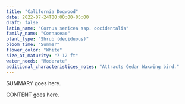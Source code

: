 ```yaml
---
title: "California Dogwood"
date: 2022-07-24T00:00:00-05:00
draft: false
latin_name: "Cornus sericea ssp. occidentalis"
family_name: "Cornaceae"
plant_type: "Shrub (deciduous)"
bloom_time: "Summer"
flower_color: "White"
size_at_maturity: "7-12 ft"
water_needs: "Moderate"
additional_characteristices_notes: "Attracts Cedar Waxwing bird."
---
```


SUMMARY goes here.

<!--more-->

CONTENT goes here.